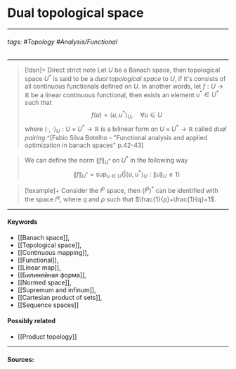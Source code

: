 # Dual topological space
***
###### tags: #Topology #Analysis/Functional 
***
>[!dsn]+ Direct strict note
>Let $U$ be a Banach space, then topological space $U^{*}$ is said to be a *dual topological space* to $U$, if it's consists of all continuous functionals defined on $U$. In another words, let $f:U\to\mathbb{R}$ be a linear continuous functional, then exists an element $u^{*}\in U^{*}$ such that
>$$f(u)=\langle u,u^{*}\rangle_{U},\quad\forall u\in U$$
>where $\langle\cdot,\cdot\rangle_{U}:U\times U^{*}\to\mathbb{R}$ is a bilinear form on $U\times U^{*}\to\mathbb{R}$ called *dual pairing*.^[Fabio Silva Botelho - "Functional analysis and applied optimization in banach spaces" p.42-43]

>We can define the norm $\|f\|_{U^{*}}$ on $U^{*}$  in the following way
>$$\|f\|_{U^{*}}=\sup_{u\in U}\left\{|\langle u,u^{*}\rangle_{U}:\|u\|_{U}\le1\right\}$$

>[!example]+ 
>Consider the $l^{p}$ space, then $(l^{p})^{*}$ can be identified with the space $l^{q}$, where $q$ and $p$ such that $\frac{1}{p}+\frac{1}{q}=1$.
***
#### Keywords
- [[Banach space]],
- [[Topological space]],
- [[Continuous mapping]],
- [[Functional]],
- [[Linear map]],
- [[Билинейная форма]],
- [[Normed space]],
- [[Supremum and infinum]],
- [[Cartesian product of sets]],
- [[Sequence spaces]]
#### Possibly related
- [[Product topology]]
***
#### Sources: